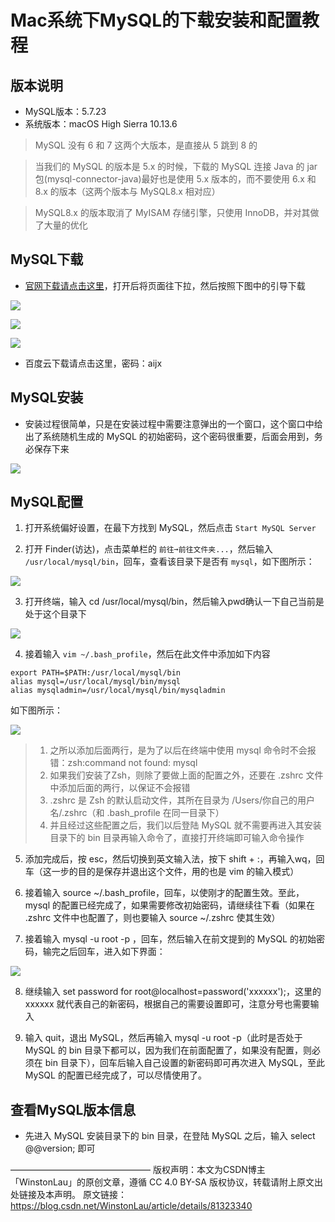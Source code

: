 # Mac系统下MySQL的下载安装和配置教程


## 版本说明
- MySQL版本：5.7.23
- 系统版本：macOS High Sierra 10.13.6

> MySQL 没有 6 和 7 这两个大版本，是直接从 5 跳到 8 的

> 当我们的 MySQL 的版本是 5.x 的时候，下载的 MySQL 连接 Java 的 jar 包(mysql-connector-java)最好也是使用 5.x 版本的，而不要使用 6.x 和 8.x 的版本（这两个版本与 MySQL8.x 相对应）

>  MySQL8.x 的版本取消了 MyISAM 存储引擎，只使用 InnoDB，并对其做了大量的优化

## MySQL下载

- [官网下载请点击这里](https://dev.mysql.com/downloads/mysql/)，打开后将页面往下拉，然后按照下图中的引导下载

![](https://img-blog.csdn.net/20180801010455348?watermark/2/text/aHR0cHM6Ly9ibG9nLmNzZG4ubmV0L1dpbnN0b25MYXU=/font/5a6L5L2T/fontsize/400/fill/I0JBQkFCMA==/dissolve/70)

![](https://img-blog.csdn.net/20180801010908600?watermark/2/text/aHR0cHM6Ly9ibG9nLmNzZG4ubmV0L1dpbnN0b25MYXU=/font/5a6L5L2T/fontsize/400/fill/I0JBQkFCMA==/dissolve/70)

![](https://img-blog.csdn.net/20180801010928539?watermark/2/text/aHR0cHM6Ly9ibG9nLmNzZG4ubmV0L1dpbnN0b25MYXU=/font/5a6L5L2T/fontsize/400/fill/I0JBQkFCMA==/dissolve/70)

- 百度云下载请点击这里，密码：aijx

## MySQL安装

- 安装过程很简单，只是在安装过程中需要注意弹出的一个窗口，这个窗口中给出了系统随机生成的 MySQL 的初始密码，这个密码很重要，后面会用到，务必保存下来

![](https://img-blog.csdn.net/20180801011837729?watermark/2/text/aHR0cHM6Ly9ibG9nLmNzZG4ubmV0L1dpbnN0b25MYXU=/font/5a6L5L2T/fontsize/400/fill/I0JBQkFCMA==/dissolve/70)



## MySQL配置

1. 打开系统偏好设置，在最下方找到 MySQL，然后点击 `Start MySQL Server`

2. 打开 Finder(访达)，点击菜单栏的 `前往➞前往文件夹...`，然后输入 `/usr/local/mysql/bin`，回车，查看该目录下是否有 `mysql`，如下图所示：

![](https://img-blog.csdn.net/20180801130423122?watermark/2/text/aHR0cHM6Ly9ibG9nLmNzZG4ubmV0L1dpbnN0b25MYXU=/font/5a6L5L2T/fontsize/400/fill/I0JBQkFCMA==/dissolve/70)



3. 打开终端，输入 cd /usr/local/mysql/bin，然后输入pwd确认一下自己当前是处于这个目录下

![](https://img-blog.csdnimg.cn/20190806161354551.png?x-oss-process=image/watermark,type_ZmFuZ3poZW5naGVpdGk,shadow_10,text_aHR0cHM6Ly9ibG9nLmNzZG4ubmV0L1dpbnN0b25MYXU=,size_16,color_FFFFFF,t_70)



4. 接着输入 `vim ~/.bash_profile`，然后在此文件中添加如下内容




```
export PATH=$PATH:/usr/local/mysql/bin
alias mysql=/usr/local/mysql/bin/mysql
alias mysqladmin=/usr/local/mysql/bin/mysqladmin
```

如下图所示：

![](https://img-blog.csdnimg.cn/20190806162118852.png?x-oss-process=image/watermark,type_ZmFuZ3poZW5naGVpdGk,shadow_10,text_aHR0cHM6Ly9ibG9nLmNzZG4ubmV0L1dpbnN0b25MYXU=,size_16,color_FFFFFF,t_70)



> 1. 之所以添加后面两行，是为了以后在终端中使用 mysql 命令时不会报错：zsh:command not found: mysql
> 2. 如果我们安装了Zsh，则除了要做上面的配置之外，还要在 .zshrc 文件中添加后面的两行，以保证不会报错
> 3. .zshrc 是 Zsh 的默认启动文件，其所在目录为 /Users/你自己的用户名/.zshrc（和 .bash_profile 在同一目录下）
> 4. 并且经过这些配置之后，我们以后登陆 MySQL 就不需要再进入其安装目录下的 bin 目录再输入命令了，直接打开终端即可输入命令操作
 
5. 添加完成后，按 esc，然后切换到英文输入法，按下 shift + :，再输入wq，回车（这一步的目的是保存并退出这个文件，用的也是 vim 的输入模式）

6. 接着输入 source ~/.bash_profile，回车，以使刚才的配置生效。至此，mysql 的配置已经完成了，如果需要修改初始密码，请继续往下看（如果在 .zshrc 文件中也配置了，则也要输入 source ~/.zshrc 使其生效）

7. 接着输入 mysql -u root -p ，回车，然后输入在前文提到的 MySQL 的初始密码，输完之后回车，进入如下界面：

![](https://img-blog.csdn.net/20180801180633279?watermark/2/text/aHR0cHM6Ly9ibG9nLmNzZG4ubmV0L1dpbnN0b25MYXU=/font/5a6L5L2T/fontsize/400/fill/I0JBQkFCMA==/dissolve/70)

8. 继续输入 set password for root@localhost=password('xxxxxx');，这里的 xxxxxx 就代表自己的新密码，根据自己的需要设置即可，注意分号也需要输入

9. 输入 quit，退出 MySQL，然后再输入 mysql -u root -p（此时是否处于 MySQL 的 bin 目录下都可以，因为我们在前面配置了，如果没有配置，则必须在 bin 目录下），回车后输入自己设置的新密码即可再次进入 MySQL，至此 MySQL 的配置已经完成了，可以尽情使用了。

## 查看MySQL版本信息
- 先进入 MySQL 安装目录下的 bin 目录，在登陆 MySQL 之后，输入 select @@version; 即可


————————————————
版权声明：本文为CSDN博主「WinstonLau」的原创文章，遵循 CC 4.0 BY-SA 版权协议，转载请附上原文出处链接及本声明。
原文链接：https://blog.csdn.net/WinstonLau/article/details/81323340